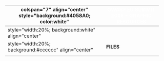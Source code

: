 | colspan="7" align="center" style="background:\#4058A0; color:white" | <font color="white">**OWASP EU SUMMIT 2008 - GRAPHIC RESOURCES** |
| ------------------------------------------------------------------- | ---------------------------------------------------------------- |
| style="width:20%; background:white" align="center"                  |                                                                  |
| style="width:20%; background:\#cccccc" align="center"               | **FILES**                                                        |
|                                                                     |                                                                  |